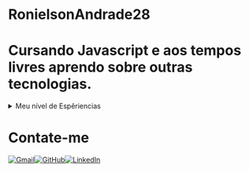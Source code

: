 # RonielsonAndrade28

# Cursando **Javascript** e aos tempos livres aprendo sobre outras tecnologias.

<details>
<summary>Meu nível de Espêriencias</summary>
| Rank | Nível de Experiência |
|-----:|---------------|
|Cursando|![JavaScript](https://img.shields.io/badge/JavaScript-F7DF1E?style=for-the-badge&logo=javascript&logoColor=black)       |
|   Básico|   ![CSS3](https://img.shields.io/badge/CSS3-1572B6?style=for-the-badge&logo=css3&logoColor=white)            |
| Básico    |![HTML5](https://img.shields.io/badge/HTML5-E34F26?style=for-the-badge&logo=html5&logoColor=white)|

</details>

# Contate-me
[![Gmail](https://img.shields.io/badge/Gmail-333333?style=for-the-badge&logo=gmail&logoColor=red)](mailto:brokerronibrazil@gmail.com)[![GitHub](https://img.shields.io/badge/GitHub-100000?style=for-the-badge&logo=github&logoColor=white)](https://github.com/RonielsonAndrade28)[![LinkedIn](https://img.shields.io/badge/LinkedIn-0077B5?style=for-the-badge&logo=linkedin&logoColor=white)](https://www.linkedin.com/in/RonielsonAndrade/)
